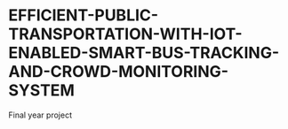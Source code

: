 # EFFICIENT-PUBLIC-TRANSPORTATION-WITH-IOT-ENABLED-SMART-BUS-TRACKING-AND-CROWD-MONITORING-SYSTEM
Final year project
